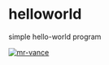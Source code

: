 # helloworld
simple hello-world program

[![mr-vance](https://circleci.com/gh/mr-vance/helloworld/tree/circleci-project-setup.svg?style=svg)](https://circleci.com/gh/mr-vance/helloworld/tree/circleci-project-setup)
